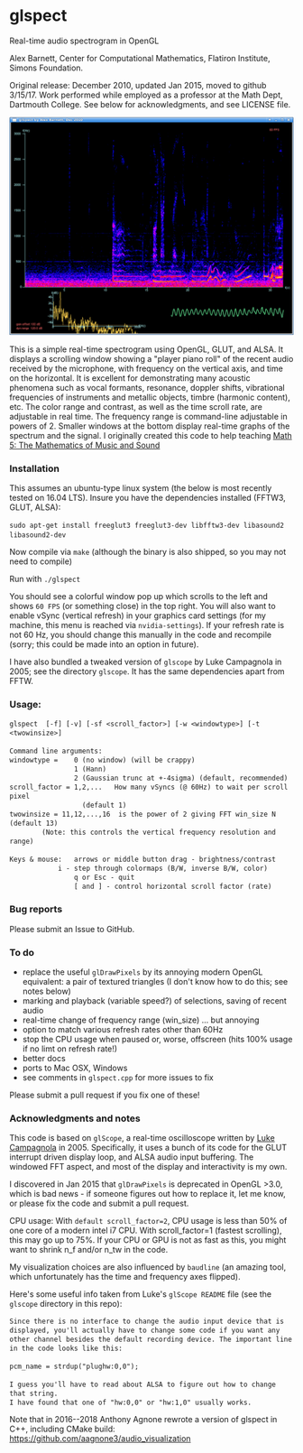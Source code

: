 # glspect

Real-time audio spectrogram in OpenGL

Alex Barnett, Center for Computational Mathematics, Flatiron Institute, Simons Foundation.

Original release: December 2010, updated Jan 2015, moved to github 3/15/17.
Work performed while employed as a professor at the Math Dept, Dartmouth College. See below for acknowledgments, and see LICENSE file.

![screen shot of glspect](screenshot.png)

This is a simple real-time spectrogram using OpenGL, GLUT, and ALSA.
It displays a scrolling window showing a "player piano roll" of the recent audio received by the microphone, with frequency on the vertical axis, and time on the horizontal.
It is excellent for demonstrating many acoustic phenomena such as vocal formants, resonance, doppler shifts, vibrational frequencies of instruments and metallic objects, timbre (harmonic content), etc.
The color range and contrast, as well as the time scroll rate, are adjustable
in real time. The frequency range is command-line adjustable in powers of 2.
Smaller windows at the bottom display real-time graphs of the spectrum and the
signal.
I originally created this code to help teaching <a href="http://math.dartmouth.edu/~m5f10">Math 5: The Mathematics of Music and Sound</a>


### Installation

This assumes an ubuntu-type linux system (the below is most recently tested on 16.04 LTS). Insure you have the dependencies installed (FFTW3, GLUT, ALSA):

`sudo apt-get install freeglut3 freeglut3-dev libfftw3-dev libasound2 libasound2-dev`

Now compile via `make` (although the binary is also shipped, so you may not need to compile)

Run with `./glspect`

You should see a colorful window pop up which scrolls to the left and shows `60 FPS` (or something close) in the top right.
You will also want to enable vSync (vertical refresh) in your graphics card settings (for my machine, this menu is reached via `nvidia-settings`).  If your
refresh rate is not 60 Hz, you should change this manually in the code
and recompile (sorry; this could be made into an option in future).

I have also bundled a tweaked version of `glscope` by Luke Campagnola in 2005; see the directory `glscope`. It has the same dependencies apart from FFTW.


### Usage:

```
glspect  [-f] [-v] [-sf <scroll_factor>] [-w <windowtype>] [-t <twowinsize>]

Command line arguments:
windowtype =    0 (no window) (will be crappy)
                1 (Hann)
                2 (Gaussian trunc at +-4sigma) (default, recommended)
scroll_factor = 1,2,...   How many vSyncs (@ 60Hz) to wait per scroll pixel
                  (default 1)
twowinsize = 11,12,...,16  is the power of 2 giving FFT win_size N (default 13)
        (Note: this controls the vertical frequency resolution and range)

Keys & mouse:   arrows or middle button drag - brightness/contrast
       		i - step through colormaps (B/W, inverse B/W, color)
                q or Esc - quit
                [ and ] - control horizontal scroll factor (rate)
```

### Bug reports

Please submit an Issue to GitHub.

### To do

* replace the useful `glDrawPixels` by its annoying modern OpenGL equivalent: a pair of textured triangles (I don't know how to do this; see notes below)
* marking and playback (variable speed?) of selections, saving of recent audio
* real-time change of frequency range (win_size) ... but annoying
* option to match various refresh rates other than 60Hz
* stop the CPU usage when paused or, worse, offscreen (hits 100% usage if no limt on refresh rate!)
* better docs
* ports to Mac OSX, Windows
* see comments in `glspect.cpp` for more issues to fix

Please submit a pull request if you fix one of these!


### Acknowledgments and notes

This code is based on `glScope`, a real-time oscilloscope
written by
[Luke Campagnola](https://github.com/campagnola) in 2005.
Specifically, it uses a bunch of its code for the GLUT interrupt driven
display loop, and ALSA audio input buffering. The windowed FFT aspect, and most
of the display and interactivity is my own.

I discovered in Jan 2015 that `glDrawPixels` is deprecated in OpenGL >3.0,
which is bad news - if someone figures out how to replace it, let me know,
or please fix the code and submit a pull request.

CPU usage:
With `default scroll_factor=2`, CPU usage is less than 50% of one core of a modern intel i7 CPU.
With scroll_factor=1 (fastest scrolling), this may go up to 75%. If your CPU or GPU is not as fast as this, you might want to shrink n_f and/or n_tw in the code.

My visualization choices are also influenced by `baudline` (an amazing tool, which unfortunately has the time and frequency axes flipped).

Here's some useful info taken from Luke's `glScope README` file (see the `glscope` directory in this repo):

```
Since there is no interface to change the audio input device that is
displayed, you'll actually have to change some code if you want any
other channel besides the default recording device. The important line
in the code looks like this: 

pcm_name = strdup("plughw:0,0");

I guess you'll have to read about ALSA to figure out how to change 
that string.
I have found that one of "hw:0,0" or "hw:1,0" usually works.
```

Note that in 2016--2018 Anthony Agnone rewrote a version of glspect in C++,
including CMake build: https://github.com/aagnone3/audio_visualization
